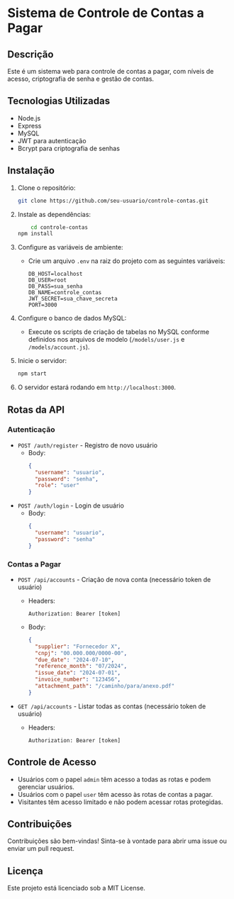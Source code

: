 # Sistema de Controle de Contas a Pagar

## Descrição
Este é um sistema web para controle de contas a pagar, com níveis de acesso, criptografia de senha e gestão de contas.

## Tecnologias Utilizadas
- Node.js
- Express
- MySQL
- JWT para autenticação
- Bcrypt para criptografia de senhas

## Instalação
1. Clone o repositório:
    ```sh
    git clone https://github.com/seu-usuario/controle-contas.git
    ```
2. Instale as dependências:
    ```sh
        cd controle-contas
    npm install
    ```

3. Configure as variáveis de ambiente:
    - Crie um arquivo `.env` na raiz do projeto com as seguintes variáveis:
      ```env
      DB_HOST=localhost
      DB_USER=root
      DB_PASS=sua_senha
      DB_NAME=controle_contas
      JWT_SECRET=sua_chave_secreta
      PORT=3000
      ```

4. Configure o banco de dados MySQL:
    - Execute os scripts de criação de tabelas no MySQL conforme definidos nos arquivos de modelo (`/models/user.js` e `/models/account.js`).

5. Inicie o servidor:
    ```sh
    npm start
    ```

6. O servidor estará rodando em `http://localhost:3000`.

## Rotas da API

### Autenticação
- `POST /auth/register` - Registro de novo usuário
  - Body:
    ```json
    {
      "username": "usuario",
      "password": "senha",
      "role": "user"
    }
    ```
- `POST /auth/login` - Login de usuário
  - Body:
    ```json
    {
      "username": "usuario",
      "password": "senha"
    }
    ```

### Contas a Pagar
- `POST /api/accounts` - Criação de nova conta (necessário token de usuário)
  - Headers:
    ```http
    Authorization: Bearer [token]
    ```
  - Body:
    ```json
    {
      "supplier": "Fornecedor X",
      "cnpj": "00.000.000/0000-00",
      "due_date": "2024-07-10",
      "reference_month": "07/2024",
      "issue_date": "2024-07-01",
      "invoice_number": "123456",
      "attachment_path": "/caminho/para/anexo.pdf"
    }
    ```

- `GET /api/accounts` - Listar todas as contas (necessário token de usuário)
  - Headers:
    ```http
    Authorization: Bearer [token]
    ```

## Controle de Acesso
- Usuários com o papel `admin` têm acesso a todas as rotas e podem gerenciar usuários.
- Usuários com o papel `user` têm acesso às rotas de contas a pagar.
- Visitantes têm acesso limitado e não podem acessar rotas protegidas.

## Contribuições
Contribuições são bem-vindas! Sinta-se à vontade para abrir uma issue ou enviar um pull request.

## Licença
Este projeto está licenciado sob a MIT License.

